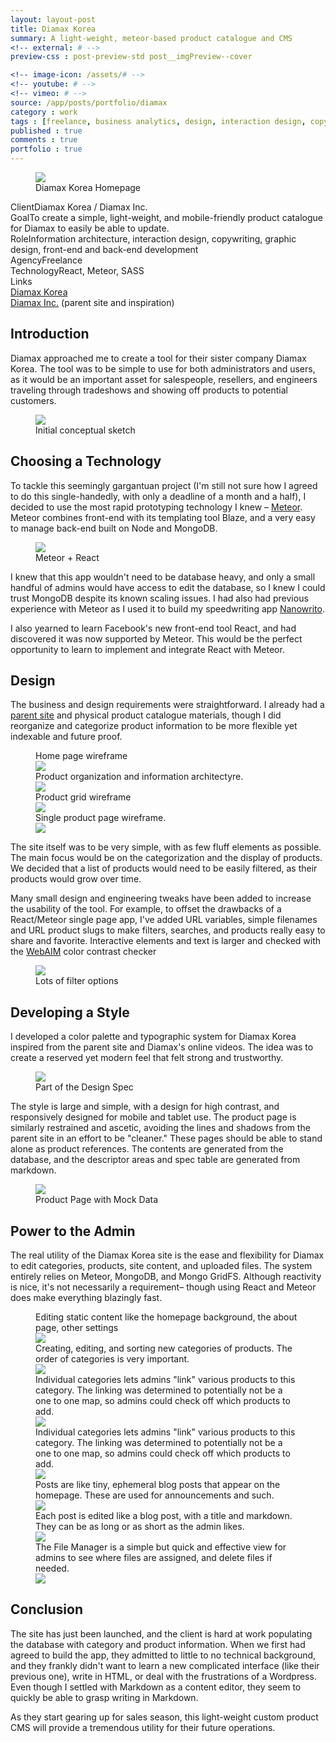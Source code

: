 ```yaml
---
layout: layout-post
title: Diamax Korea
summary: A light-weight, meteor-based product catalogue and CMS
<!-- external: # -->
preview-css : post-preview-std post__imgPreview--cover

<!-- image-icon: /assets/# -->
<!-- youtube: # -->
<!-- vimeo: # -->
source: /app/posts/portfolio/diamax
category : work
tags : [freelance, business analytics, design, interaction design, copywriting, development, full-stack]
published : true
comments : true
portfolio : true
---
```



<figure class="figure-wide">
  <img src="{{page.source}}/header.jpg">
<figcaption>Diamax Korea Homepage</figcaption>
</figure>


<div class="callout">
  <div class="callout--row">
     <span class="title">Client</span><span class="content">Diamax Korea / Diamax Inc.</span>
  </div>

  <div class="callout--row">
     <span class="title">Goal</span><span class="content">To create a simple, light-weight, and mobile-friendly product catalogue for Diamax to easily be able to update. </span>
  </div>

  <div class="callout--row">
     <span class="title">Role</span><span class="content">Information architecture, interaction design, copywriting, graphic design, front-end and back-end development</span>
  </div>

  <div class="callout--row">
     <span class="title">Agency</span><span class="content">Freelance</span>
  </div>

  <div class="callout--row">
     <span class="title">Technology</span><span class="content">React, Meteor, SASS</span>
  </div>

  <div class="callout--row">
     <span class="title">Links</span>
     <span class="content">
      <div><a href="http://diamaxkorea.com">Diamax Korea</a></div>
      <div><a href="http://diamaxinc.com">Diamax Inc.</a> (parent site and inspiration)</div>
    </span>
  </div>

</div>


## Introduction

Diamax approached me to create a tool for their sister company Diamax Korea. The tool was to be simple to use for both administrators and users, as it would be an important asset for salespeople, resellers, and engineers traveling through tradeshows and showing off products to potential customers. 


<figure class="figure-wide margin_bottom">
  <img src="{{page.source}}/sketch1.jpg">
<figcaption>Initial conceptual sketch</figcaption>
</figure>


## Choosing a Technology

To tackle this seemingly gargantuan project (I'm still not sure how I agreed to do this single-handedly, with only a deadline of a month and a half), I decided to use the most rapid prototyping technology I knew – [Meteor](http://meteor.com). Meteor combines front-end with its templating tool Blaze, and a very easy to manage back-end built on Node and MongoDB.

<figure class="figure-wide margin_bottom">
  <img src="{{page.source}}/meteorreact.png">
<figcaption>Meteor + React</figcaption>
</figure>

I knew that this app wouldn't need to be database heavy, and only a small handful of admins would have access to edit the database, so I knew I could trust MongoDB despite its known scaling issues. I had also had previous experience with Meteor as I used it to build my speedwriting app [Nanowrito](/blog/2014/02/nanowrito.html).

I also yearned to learn Facebook's new front-end tool React, and had discovered it was now supported by Meteor. This would be the perfect opportunity to learn to implement and integrate React with Meteor.






## Design

The business and design requirements were straightforward. I already had a [parent site](http://diamaxinc.com) and physical product catalogue materials, though I did reorganize and categorize product information to be more flexible yet indexable and future proof.

<figure class="figure-wide figure-frame margin_bottom_x2 ">
  <div class="royalSlider rsMinW show-adjacent slider royal-500">
    <div class="rsContent">
      <img class="rsImg" src="{{page.source}}/wf_home.png" alt="" >
      <div class="rsCaption">Home page wireframe</div>
      <img src="{{page.source}}/wf_home_sm.png" class="rsTmb" />
    </div>
    <div class="rsContent">
      <img class="rsImg" src="{{page.source}}/wf_notes.png" alt="" >
      <div class="rsCaption">Product organization and information architectyre.</div>
      <img src="{{page.source}}/wf_notes_sm.png" class="rsTmb" />
    </div>
    <div class="rsContent">
      <img class="rsImg" src="{{page.source}}/wf_products.png" alt="" >
      <div class="rsCaption">Product grid wireframe</div>
      <img src="{{page.source}}/wf_products_sm.jpg" class="rsTmb" />
    </div>
    <div class="rsContent">
      <img class="rsImg" src="{{page.source}}/wf_product.png" alt="" >
      <div class="rsCaption">Single product page wireframe.</div>
      <img src="{{page.source}}/wf_product_sm.png" class="rsTmb" />
    </div>
  </div>
</figure>

The site itself was to be very simple, with as few fluff elements as possible. The main focus would be on the categorization and the display of products. We decided that a list of products would need to be easily filtered, as their products would grow over time.

Many small design and engineering tweaks have been added to increase the usability of the tool. For example, to offset the drawbacks of a React/Meteor single page app, I've added URL variables, simple filenames and URL product slugs to make filters, searches, and products really easy to share and favorite. Interactive elements and text is larger and checked with the [WebAIM](http://webaim.org/resources/contrastchecker/) color contrast checker

<figure class="figure-wide margin_bottom">
  <img src="{{page.source}}/product_1_half.png">
<figcaption>Lots of filter options</figcaption>
</figure>


## Developing a Style 

I developed a color palette and typographic system for Diamax Korea inspired from the parent site and Diamax's online videos. The idea was to create a reserved yet modern feel that felt strong and trustworthy. 

<figure class="figure-wide margin_bottom">
  <img src="{{page.source}}/guide_small.jpg">
<figcaption>Part of the Design Spec</figcaption>
</figure>

The style is large and simple, with a design for high contrast, and responsively designed for mobile and tablet use. The product page is similarly restrained and ascetic, avoiding the lines and shadows from the parent site in an effort to be "cleaner." These pages should be able to stand alone as product references. The contents are generated from the database, and the descriptor areas and spec table are generated from markdown. 

<figure class="figure-wide margin_bottom_x2">
  <img src="{{page.source}}/product.jpg">
<figcaption>Product Page with Mock Data</figcaption>
</figure>


## Power to the Admin

The real utility of the Diamax Korea site is the ease and flexibility for Diamax to edit categories, products, site content, and uploaded files. The system entirely relies on Meteor, MongoDB, and Mongo GridFS. Although reactivity is nice, it's not necessarily a requirement– though using React and Meteor does make everything blazingly fast. 

<figure class="figure-wide figure-frame margin_bottom_x2 ">
  <div class="royalSlider rsMinW show-adjacent slider royal-800">
    <div class="rsContent">
      <img class="rsImg" src="{{page.source}}/edit_content.jpg" alt="" >
      <div class="rsCaption">Editing static content like the homepage background, the about page, other settings</div>
      <img src="{{page.source}}/edit_content_sm.jpg" class="rsTmb" />
    </div>
    <div class="rsContent">
      <img class="rsImg" src="{{page.source}}/edit_categories.jpg" alt="" >
      <div class="rsCaption">Creating, editing, and sorting new categories of products. The order of categories is very important.</div>
      <img src="{{page.source}}/edit_categories_sm.jpg" class="rsTmb" />
    </div>
    <div class="rsContent">
      <img class="rsImg" src="{{page.source}}/edit_category.jpg" alt="" >
      <div class="rsCaption">Individual categories lets admins "link" various products to this category. The linking was determined to potentially not be a one to one map, so admins could check off which products to add.</div>
      <img src="{{page.source}}/edit_category_sm.jpg" class="rsTmb" />
    </div>
    <div class="rsContent">
      <img class="rsImg" src="{{page.source}}/edit_products.jpg" alt="" >
      <div class="rsCaption">Individual categories lets admins "link" various products to this category. The linking was determined to potentially not be a one to one map, so admins could check off which products to add.</div>
      <img src="{{page.source}}/edit_products_sm.jpg" class="rsTmb" />
    </div>
    <div class="rsContent">
      <img class="rsImg" src="{{page.source}}/edit_posts.jpg" alt="" >
      <div class="rsCaption">Posts are like tiny, ephemeral blog posts that appear on the homepage. These are used for announcements and such.</div>
      <img src="{{page.source}}/edit_posts_sm.jpg" class="rsTmb" />
    </div>
    <div class="rsContent">
      <img class="rsImg" src="{{page.source}}/edit_post.jpg" alt="" >
      <div class="rsCaption">Each post is edited like a blog post, with a title and markdown. They can be as long or as short as the admin likes.</div>
      <img src="{{page.source}}/edit_post_sm.jpg" class="rsTmb" />
    </div>
    <div class="rsContent">
      <img class="rsImg" src="{{page.source}}/edit_files.jpg" alt="" >
      <div class="rsCaption">The File Manager is a simple but quick and effective view for admins to see where files are assigned, and delete files if needed.</div>
      <img src="{{page.source}}/edit_files_sm.jpg" class="rsTmb" />
    </div>
  </div>
</figure>


## Conclusion

The site has just been launched, and the client is hard at work populating the database with category and product information. When we first had agreed to build the app, they admitted to little to no technical background, and they frankly didn't want to learn a new complicated interface (like their previous one), write in HTML, or deal with the frustrations of a Wordpress. Even though I settled with Markdown as a content editor, they seem to quickly be able to grasp writing in Markdown.

As they start gearing up for sales season, this light-weight custom product CMS will provide a tremendous utility for their future operations.



